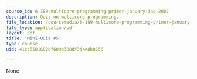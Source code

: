 ```yaml
---
course_id: 6-189-multicore-programming-primer-january-iap-2007
description: Quiz on multicore programming.
file_location: /coursemedia/6-189-multicore-programming-primer-january-iap-2007/41cc5501602df609b308df3dae8b0156_quiz5.pdf
file_type: application/pdf
layout: pdf
title: 'Mini-Quiz #5'
type: course
uid: 41cc5501602df609b308df3dae8b0156

---
```

None